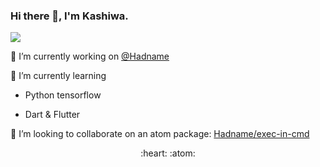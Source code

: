 ### Hi there 👋, I'm Kashiwa.

[![](https://img.shields.io/badge/Hadname-%40liao2000-green)](https://link.had.name/liao2000/)

🔭 I’m currently working on [@Hadname](https://had.name/)

🌱 I’m currently learning

+ Python tensorflow

+ Dart & Flutter

👯 I’m looking to collaborate on an atom package: [Hadname/exec-in-cmd](https://github.com/Hadname/exec-in-cmd)

<p align="center">
:heart: :atom:
</p>
